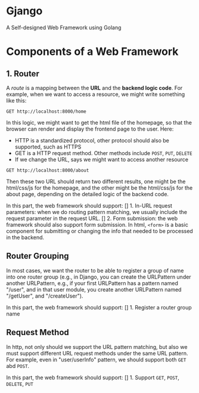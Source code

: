 # Gjango
A Self-designed Web Framework using Golang

# Components of a Web Framework
## 1. Router
A _route_ is a mapping between the **URL** and the **backend logic code**. For example, when we want to access a resource, we might write something like this:
```
GET http://localhost:8000/home
```

In this logic, we might want to get the html file of the homepage, so that the browser can render and display the frontend page to the user. Here:

- HTTP is a standardized protocol, other protocol should also be supported, such as HTTPS
- GET is a HTTP request method. Other methods include `POST`, `PUT`, `DELETE`
- If we change the URL, says we might want to access another resource

```
GET http://localhost:8000/about
```

Then these two URL should return two different results, one might be the html/css/js for the homepage, and the other might be the html/css/js for the about page, depending on the detailed logic of the backend code.

In this part, the web framework should support:
[] 1. In-URL request parameters: when we do routing pattern matching, we usually include the request parameter in the request URL.
[] 2. Form submission: the web framework should also support form submission. In html, `<form>` is a basic component for submitting or changing the info that needed to be processed in the backend.

## Router Grouping
In most cases, we want the router to be able to register a group of name into one router group (e.g., in Django, you can create the URLPattern under another URLPattern, e.g., if your first URLPattern has a pattern named "/user", and in that user module, you create another URLPattern named "/getUser", and "/createUser").

In this part, the web framework should support:
[] 1. Register a router group name

## Request Method
In http, not only should we support the URL pattern matching, but also we must support different URL request methods under the same URL pattern. For example, even in "user/userInfo" pattern, we should support both `GET` abd `POST`. 

In this part, the web framework should support:
[] 1. Support `GET`, `POST`, `DELETE`, `PUT`